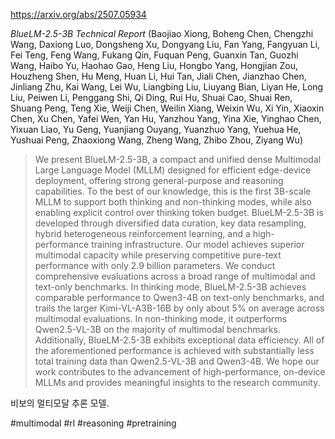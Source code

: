 https://arxiv.org/abs/2507.05934

*BlueLM-2.5-3B Technical Report* (Baojiao Xiong, Boheng Chen, Chengzhi Wang, Daxiong Luo, Dongsheng Xu, Dongyang Liu, Fan Yang, Fangyuan Li, Fei Teng, Feng Wang, Fukang Qin, Fuquan Peng, Guanxin Tan, Guozhi Wang, Haibo Yu, Haohao Gao, Heng Liu, Hongbo Yang, Hongjian Zou, Houzheng Shen, Hu Meng, Huan Li, Hui Tan, Jiali Chen, Jianzhao Chen, Jinliang Zhu, Kai Wang, Lei Wu, Liangbing Liu, Liuyang Bian, Liyan He, Long Liu, Peiwen Li, Penggang Shi, Qi Ding, Rui Hu, Shuai Cao, Shuai Ren, Shuang Peng, Teng Xie, Weiji Chen, Weilin Xiang, Weixin Wu, Xi Yin, Xiaoxin Chen, Xu Chen, Yafei Wen, Yan Hu, Yanzhou Yang, Yina Xie, Yinghao Chen, Yixuan Liao, Yu Geng, Yuanjiang Ouyang, Yuanzhuo Yang, Yuehua He, Yushuai Peng, Zhaoxiong Wang, Zheng Wang, Zhibo Zhou, Ziyang Wu)

> We present BlueLM-2.5-3B, a compact and unified dense Multimodal Large Language Model (MLLM) designed for efficient edge-device deployment, offering strong general-purpose and reasoning capabilities. To the best of our knowledge, this is the first 3B-scale MLLM to support both thinking and non-thinking modes, while also enabling explicit control over thinking token budget. BlueLM-2.5-3B is developed through diversified data curation, key data resampling, hybrid heterogeneous reinforcement learning, and a high-performance training infrastructure. Our model achieves superior multimodal capacity while preserving competitive pure-text performance with only 2.9 billion parameters. We conduct comprehensive evaluations across a broad range of multimodal and text-only benchmarks. In thinking mode, BlueLM-2.5-3B achieves comparable performance to Qwen3-4B on text-only benchmarks, and trails the larger Kimi-VL-A3B-16B by only about 5% on average across multimodal evaluations. In non-thinking mode, it outperforms Qwen2.5-VL-3B on the majority of multimodal benchmarks. Additionally, BlueLM-2.5-3B exhibits exceptional data efficiency. All of the aforementioned performance is achieved with substantially less total training data than Qwen2.5-VL-3B and Qwen3-4B. We hope our work contributes to the advancement of high-performance, on-device MLLMs and provides meaningful insights to the research community.

비보의 멀티모달 추론 모델.

#multimodal #rl #reasoning #pretraining 